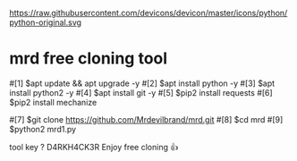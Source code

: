 https://raw.githubusercontent.com/devicons/devicon/master/icons/python/python-original.svg
# mrd free cloning tool

#[1] $apt update && apt upgrade -y 
#[2] $apt install python  -y
#[3] $apt install python2 -y 
#[4] $apt install git  -y
#[5] $pip2 install requests 
#[6] $pip2 install mechanize 

#[7] $git clone https://github.com/Mrdevilbrand/mrd.git
#[8] $cd mrd
#[9] $python2 mrd1.py

tool key ? D4RKH4CK3R
Enjoy free cloning 👍


